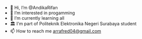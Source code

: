 - 👋 Hi, I’m @AndikaRifan
- 👀 I’m interested in progamming
- 🌱 I’m currently learning all
- 🏛 I'm part of Politeknik Elektronika Negeri Surabaya student
- 📫 How to reach me arrafred04@gmail.com


